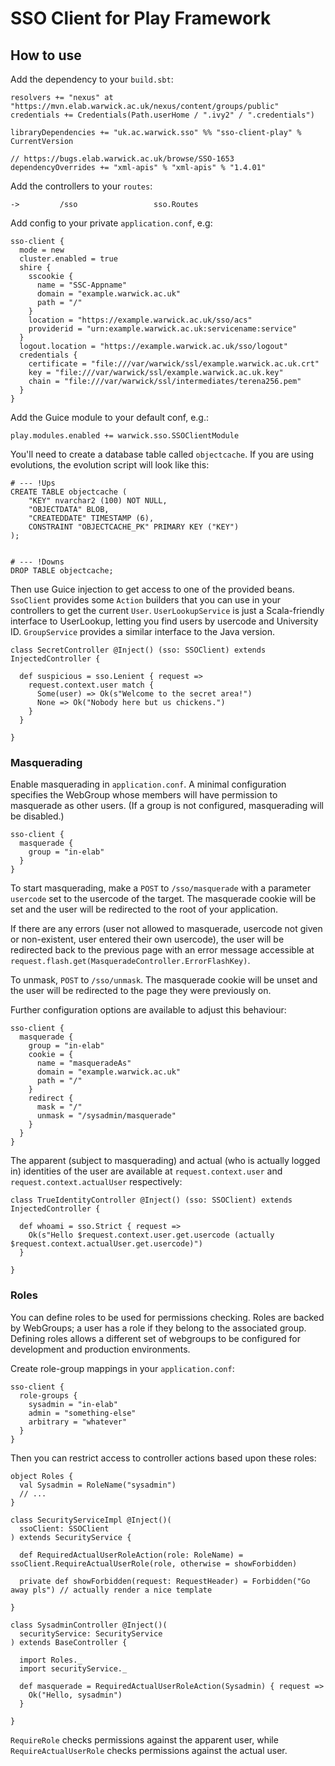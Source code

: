 # SSO Client for Play Framework

## How to use

Add the dependency to your `build.sbt`:

    resolvers += "nexus" at "https://mvn.elab.warwick.ac.uk/nexus/content/groups/public"
    credentials += Credentials(Path.userHome / ".ivy2" / ".credentials")
    
    libraryDependencies += "uk.ac.warwick.sso" %% "sso-client-play" % CurrentVersion
    
    // https://bugs.elab.warwick.ac.uk/browse/SSO-1653
    dependencyOverrides += "xml-apis" % "xml-apis" % "1.4.01"
    
Add the controllers to your `routes`:

    ->         /sso                 sso.Routes
    
Add config to your private `application.conf`, e.g:

    sso-client {
      mode = new
      cluster.enabled = true 
      shire {
        sscookie {
          name = "SSC-Appname"
          domain = "example.warwick.ac.uk"
          path = "/"
        }
        location = "https://example.warwick.ac.uk/sso/acs"
        providerid = "urn:example.warwick.ac.uk:servicename:service"
      }
      logout.location = "https://example.warwick.ac.uk/sso/logout"
      credentials {
        certificate = "file:///var/warwick/ssl/example.warwick.ac.uk.crt"
        key = "file:///var/warwick/ssl/example.warwick.ac.uk.key"
        chain = "file:///var/warwick/ssl/intermediates/terena256.pem"
      }
    }
    
Add the Guice module to your default conf, e.g.:

    play.modules.enabled += warwick.sso.SSOClientModule
    
You'll need to create a database table called `objectcache`. If you are using evolutions, the evolution
script will look like this:

    # --- !Ups
    CREATE TABLE objectcache (
        "KEY" nvarchar2 (100) NOT NULL,
        "OBJECTDATA" BLOB,
        "CREATEDDATE" TIMESTAMP (6),
        CONSTRAINT "OBJECTCACHE_PK" PRIMARY KEY ("KEY")
    );
     
     
    # --- !Downs
    DROP TABLE objectcache;
    
Then use Guice injection to get access to one of the provided beans. `SsoClient` provides some `Action`
builders that you can use in your controllers to get the current `User`. `UserLookupService` is just a
Scala-friendly interface to UserLookup, letting you find users by usercode and University ID.
`GroupService` provides a similar interface to the Java version.

    class SecretController @Inject() (sso: SSOClient) extends InjectedController {

      def suspicious = sso.Lenient { request =>
        request.context.user match {
          Some(user) => Ok(s"Welcome to the secret area!")
          None => Ok("Nobody here but us chickens.")
        }
      }

    }

### Masquerading

Enable masquerading in `application.conf`.  A minimal configuration specifies the WebGroup whose members will have permission to masquerade as other users.  (If a group is not configured, masquerading will be disabled.)

    sso-client {
      masquerade {
        group = "in-elab"
      }
    }

To start masquerading, make a `POST` to `/sso/masquerade` with a parameter `usercode` set to the usercode of the target.  The masquerade cookie will be set and the user will be redirected to the root of your application.

If there are any errors (user not allowed to masquerade, usercode not given or non-existent, user entered their own usercode), the user will be redirected back to the previous page with an error message accessible at `request.flash.get(MasqueradeController.ErrorFlashKey)`.

To unmask, `POST` to `/sso/unmask`.  The masquerade cookie will be unset and the user will be redirected to the page they were previously on.

Further configuration options are available to adjust this behaviour:

    sso-client {
      masquerade {
        group = "in-elab"
        cookie = {
          name = "masqueradeAs"
          domain = "example.warwick.ac.uk"
          path = "/"
        }
        redirect {
          mask = "/"
          unmask = "/sysadmin/masquerade"
        }
      }
    }

The apparent (subject to masquerading) and actual (who is actually logged in) identities of the user are available at `request.context.user` and `request.context.actualUser` respectively:

    class TrueIdentityController @Inject() (sso: SSOClient) extends InjectedController {

      def whoami = sso.Strict { request =>
        Ok(s"Hello $request.context.user.get.usercode (actually $request.context.actualUser.get.usercode)")
      }

    }

### Roles

You can define roles to be used for permissions checking.  Roles are backed by WebGroups; a user has a role if they belong to the associated group.  Defining roles allows a different set of webgroups to be configured for development and production environments.

Create role-group mappings in your `application.conf`:

    sso-client {
      role-groups {
        sysadmin = "in-elab"
        admin = "something-else"
        arbitrary = "whatever"
      }
    }

Then you can restrict access to controller actions based upon these roles:

    object Roles {
      val Sysadmin = RoleName("sysadmin")
      // ...
    }

    class SecurityServiceImpl @Inject()(
      ssoClient: SSOClient
    ) extends SecurityService {

      def RequiredActualUserRoleAction(role: RoleName) = ssoClient.RequireActualUserRole(role, otherwise = showForbidden)

      private def showForbidden(request: RequestHeader) = Forbidden("Go away pls") // actually render a nice template

    }

    class SysadminController @Inject()(
      securityService: SecurityService
    ) extends BaseController {

      import Roles._
      import securityService._

      def masquerade = RequiredActualUserRoleAction(Sysadmin) { request =>
        Ok("Hello, sysadmin")
      }

    }

`RequireRole` checks permissions against the apparent user, while `RequireActualUserRole` checks permissions against the actual user.